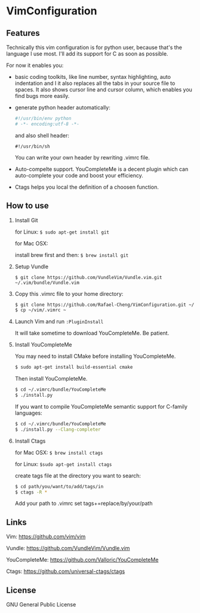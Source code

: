 # VimConfiguration

##  Features

Technically this vim configuration is for python user, because that's the language I use most. I'll add its support for C as soon as possible.

For now it enables you:

* basic coding toolkits, like line number, syntax highlighting, auto indentation and I it also replaces all the tabs in your source file to spaces. It also shows cursor line and cursor column, which enables you find bugs more easily.

* generate python header automatically:

   ```python
   #!/usr/bin/env python
   # -*- encoding:utf-8 -*-
   ```

   and also shell header:

   ```shell
   #!/usr/bin/sh
   ```
   
   You can write your own header by rewriting .vimrc file.

* Auto-compelte support.
   YouCompleteMe is a decent plugin which can auto-complete your code and boost your efficiency. 

* Ctags helps you local the definition of a choosen function.
   
## How to use

1. Install Git
    
   for Linux: `$ sudo apt-get install git`
   
   for Mac OSX:
   
   install brew first and then: `$ brew install git`

2. Setup Vundle
        
   `$ git clone https://github.com/VundleVim/Vundle.vim.git ~/.vim/bundle/Vundle.vim`

3. Copy this .vimrc file to your home directory:
   
   ```bash
   $ git clone https://github.com/Rafael-Cheng/VimConfiguration.git ~/vim
   $ cp ~/vim/.vimrc ~
   ```

4. Launch Vim and run `:PluginInstall`
   
   It will take sometime to download YouCompleteMe. Be patient.

5. Install YouCompleteMe

   You may need to install CMake before installing YouCompleteMe.
   
   ```bash
   $ sudo apt-get install build-essential cmake
   ```
   
   Then install YouCompleteMe.
   
   ```bash
   $ cd ~/.vimrc/bundle/YouCompleteMe
   $ ./install.py
   ```
   If you want to compile YouCompleteMe semantic support for C-family languages:

   ```bash
   $ cd ~/.vimrc/bundle/YouCompleteMe
   $ ./install.py --Clang-completer
    ```
6. Install Ctags

   for Mac OSX: `$ brew install ctags`
   
   for Linux: `$sudo apt-get install ctags`
   
   create tags file at the directory you want to search: 
   
   ```bash
   $ cd path/you/want/to/add/tags/in
   $ ctags -R *
   ```
   Add your path to .vimrc
   set tags+=replace/by/your/path


## Links

Vim: https://github.com/vim/vim

Vundle: https://github.com/VundleVim/Vundle.vim

YouCompleteMe: https://github.com/Valloric/YouCompleteMe

Ctags: https://github.com/universal-ctags/ctags

## License

GNU General Public License
